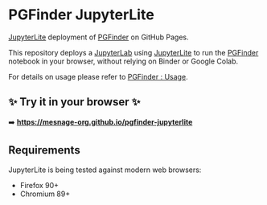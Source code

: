 # PGFinder JupyterLite


[JupyterLite](https://github.com/jupyterlite) deployment of [PGFinder](https://mesnage-org.github.io/pgfinder) on GitHub
Pages.

This repository deploys a [JupyterLab](https://jupyter.org/) using [JupyterLite](https://github.com/jupyterlite) to run the
[PGFinder](https://github.com/Mesnage-org/pgfinder/) notebook in your browser, without relying on Binder or Google
Colab.

For details on usage please refer to [PGFinder : Usage](https://mesnage-org.github.io/pgfinder/master/usage.html).

## ✨ Try it in your browser ✨

➡️ **https://mesnage-org.github.io/pgfinder-jupyterlite**

## Requirements

JupyterLite is being tested against modern web browsers:

- Firefox 90+
- Chromium 89+
